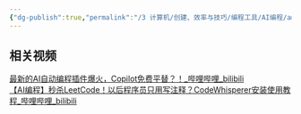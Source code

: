 ```yaml
---
{"dg-publish":true,"permalink":"/3 计算机/创建、效率与技巧/编程工具/AI编程/amazon codewhisperer/","title":"amazon codewhisperer","tags":["category/AI"]}
---
```



## 相关视频
[最新的AI自动编程插件爆火，Copilot免费平替？！\_哔哩哔哩\_bilibili](https://www.bilibili.com/video/BV1w14y1o79r/?buvid=XY630CE669F34078F341989B1EE06E60B0127&is_story_h5=false&mid=g8UDjEqHIS5oCexxb9oAEQ%3D%3D&p=1&plat_id=116&share_from=ugc&share_medium=android&share_plat=android&share_session_id=f195c37e-4eef-4454-9ad1-14c37177e9f3&share_source=WEIXIN&share_tag=s_i&timestamp=1688865843&unique_k=lNQ0LNn&up_id=331507846)  
[【AI编程】秒杀LeetCode！以后程序员只用写注释？CodeWhisperer安装使用教程\_哔哩哔哩\_bilibili](https://www.bilibili.com/video/BV1Sg4y1K7iD/?spm_id_from=333.999.0.0&vd_source=20cb3e7c6ad3d64f0eb2d763ff005080)